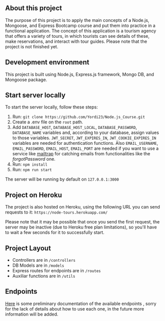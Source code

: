 ﻿## About this project

The purpose of this project is to apply the main concepts of a Node.js, Mongoose, and Express Bootcamp course and put them into practice in a functional application. The concept of this application is a tourism agency that offers a variety of tours, in which tourists can see details of these, make reservations, and interact with tour guides. Please note that the project is not finished yet.

## Development environment

This project is built using Node.js, Express.js framework, Mongo DB, and Mongoose package. 

## Start server locally

To start the server locally, follow these steps:

1. Run: `git clone https://github.com/Yordi23/Node.js_Course.git`
2. Create a .env file on the `root` path.
3. Add `DATABASE_HOST`, `DATABASE_HOST_LOCAL`, `DATABASE_PASSWORD`, `DATABASE_NAME` variables and, according to your database, assign values to those variables. `JWT_SECRET`, `JWT_EXPIRES_IN`, `JWT_COOKIE_EXPIRES_IN`   variables are needed for authentication functions. Also `EMAIL_USERNAME`, `EMAIL_PASSWORD`, `EMAIL_HOST`, `EMAIL_PORT` are needed if you want to use a service like [mailtrap](https://mailtrap.io/) for catching emails from functionalities like the *forgotPassword* one.
3. Run: `npm install`
4. Run: `npm run start`

The server will be running by default on `127.0.0.1:3000` 

## Project on Heroku
The project is also hosted on Heroku, using the following URL you can send requests to it:  `https://node-tours.herokuapp.com/`

Please note that it may be possible that once you send the first request, the server may be inactive (due to Heroku free plan limitations), so you'll have to wait a few seconds for it to successfully start.

## Project Layout

* Controllers are in `/controllers`
* DB Models are in `/models`
* Express routes for endpoints are in `/routes` 
* Auxiliar functions are in `/utils`

## Endpoints

[Here](https://documenter.getpostman.com/view/10986690/TVKBZeKA) is some preliminary documentation of the available endpoints , sorry for the lack of details about how to use each one, in the future more information will be added.

